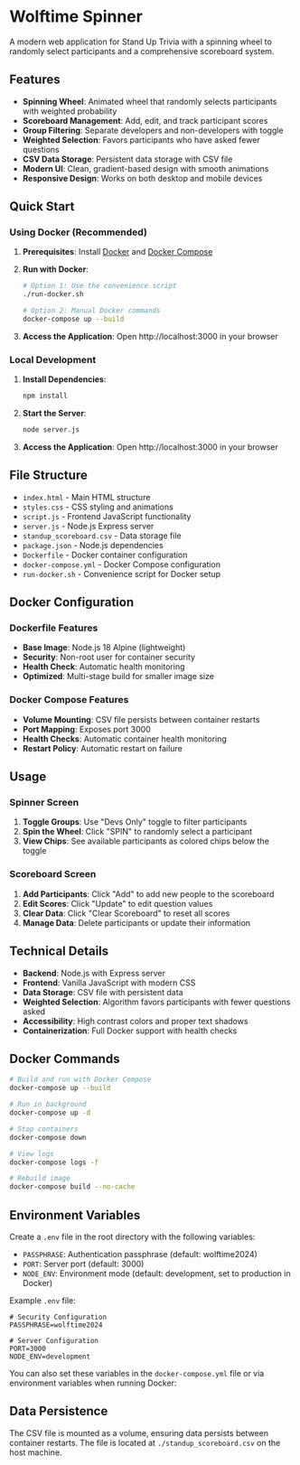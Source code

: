 # Wolftime Spinner

A modern web application for Stand Up Trivia with a spinning wheel to randomly select participants and a comprehensive scoreboard system.

## Features

- **Spinning Wheel**: Animated wheel that randomly selects participants with weighted probability
- **Scoreboard Management**: Add, edit, and track participant scores
- **Group Filtering**: Separate developers and non-developers with toggle
- **Weighted Selection**: Favors participants who have asked fewer questions
- **CSV Data Storage**: Persistent data storage with CSV file
- **Modern UI**: Clean, gradient-based design with smooth animations
- **Responsive Design**: Works on both desktop and mobile devices

## Quick Start

### Using Docker (Recommended)

1. **Prerequisites**: Install [Docker](https://docs.docker.com/get-docker/) and [Docker Compose](https://docs.docker.com/compose/install/)

2. **Run with Docker**:

   ```bash
   # Option 1: Use the convenience script
   ./run-docker.sh

   # Option 2: Manual Docker commands
   docker-compose up --build
   ```

3. **Access the Application**: Open http://localhost:3000 in your browser

### Local Development

1. **Install Dependencies**:

   ```bash
   npm install
   ```

2. **Start the Server**:

   ```bash
   node server.js
   ```

3. **Access the Application**: Open http://localhost:3000 in your browser

## File Structure

- `index.html` - Main HTML structure
- `styles.css` - CSS styling and animations
- `script.js` - Frontend JavaScript functionality
- `server.js` - Node.js Express server
- `standup_scoreboard.csv` - Data storage file
- `package.json` - Node.js dependencies
- `Dockerfile` - Docker container configuration
- `docker-compose.yml` - Docker Compose configuration
- `run-docker.sh` - Convenience script for Docker setup

## Docker Configuration

### Dockerfile Features

- **Base Image**: Node.js 18 Alpine (lightweight)
- **Security**: Non-root user for container security
- **Health Check**: Automatic health monitoring
- **Optimized**: Multi-stage build for smaller image size

### Docker Compose Features

- **Volume Mounting**: CSV file persists between container restarts
- **Port Mapping**: Exposes port 3000
- **Health Checks**: Automatic container health monitoring
- **Restart Policy**: Automatic restart on failure

## Usage

### Spinner Screen

1. **Toggle Groups**: Use "Devs Only" toggle to filter participants
2. **Spin the Wheel**: Click "SPIN" to randomly select a participant
3. **View Chips**: See available participants as colored chips below the toggle

### Scoreboard Screen

1. **Add Participants**: Click "Add" to add new people to the scoreboard
2. **Edit Scores**: Click "Update" to edit question values
3. **Clear Data**: Click "Clear Scoreboard" to reset all scores
4. **Manage Data**: Delete participants or update their information

## Technical Details

- **Backend**: Node.js with Express server
- **Frontend**: Vanilla JavaScript with modern CSS
- **Data Storage**: CSV file with persistent data
- **Weighted Selection**: Algorithm favors participants with fewer questions asked
- **Accessibility**: High contrast colors and proper text shadows
- **Containerization**: Full Docker support with health checks

## Docker Commands

```bash
# Build and run with Docker Compose
docker-compose up --build

# Run in background
docker-compose up -d

# Stop containers
docker-compose down

# View logs
docker-compose logs -f

# Rebuild image
docker-compose build --no-cache
```

## Environment Variables

Create a `.env` file in the root directory with the following variables:

- `PASSPHRASE`: Authentication passphrase (default: wolftime2024)
- `PORT`: Server port (default: 3000)
- `NODE_ENV`: Environment mode (default: development, set to production in Docker)

Example `.env` file:

```env
# Security Configuration
PASSPHRASE=wolftime2024

# Server Configuration
PORT=3000
NODE_ENV=development
```

You can also set these variables in the `docker-compose.yml` file or via environment variables when running Docker:

## Data Persistence

The CSV file is mounted as a volume, ensuring data persists between container restarts. The file is located at `./standup_scoreboard.csv` on the host machine.
